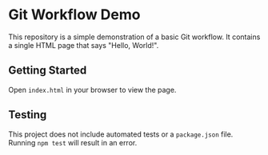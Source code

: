 # Git Workflow Demo

This repository is a simple demonstration of a basic Git workflow. It contains a single HTML page that says "Hello, World!".

## Getting Started
Open `index.html` in your browser to view the page.

## Testing
This project does not include automated tests or a `package.json` file. Running `npm test` will result in an error.
